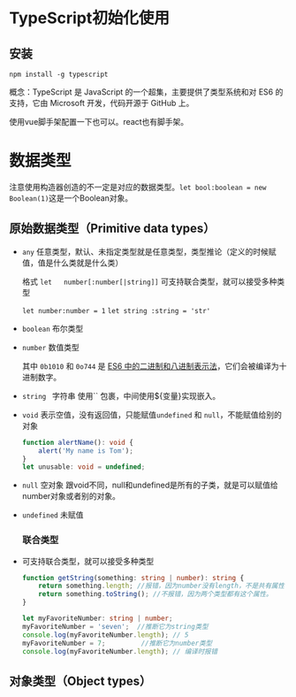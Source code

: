 # TypeScript初始化使用

## 安装
````npm
npm install -g typescript
````
概念：TypeScript 是 JavaScript 的一个超集，主要提供了类型系统和对 ES6 的支持，它由 Microsoft 开发，代码开源于 GitHub 上。

使用vue脚手架配置一下也可以。react也有脚手架。

# 数据类型

注意使用构造器创造的不一定是对应的数据类型。`let bool:boolean = new Boolean(1)`这是一个Boolean对象。

## 原始数据类型（Primitive data types）

- `any`  任意类型，默认、未指定类型就是任意类型，类型推论（定义的时候赋值，值是什么类就是什么类）

   格式   `let   number[:number[|string]]`   可支持联合类型，就可以接受多种类型

   `let number:number = 1`   `let string :string = 'str'`

- `boolean`   布尔类型

- `number`  数值类型 

   其中 `0b1010` 和 `0o744` 是 [ES6 中的二进制和八进制表示法](http://es6.ruanyifeng.com/#docs/number#二进制和八进制表示法)，它们会被编译为十进制数字。

- `string `  字符串  使用`` 包裹，中间使用${变量}实现嵌入。

- `void`  表示空值，没有返回值，只能赋值`undefined` 和 `null`，不能赋值给别的对象

   ```typescript
   function alertName(): void {
       alert('My name is Tom');
   }
   let unusable: void = undefined;
   ```

- `null`  空对象   跟void不同，null和undefined是所有的子类，就是可以赋值给number对象或者别的对象。

- `undefined`   未赋值

   ### 联合类型

-  可支持联合类型，就可以接受多种类型

   ```typescript
   function getString(something: string | number): string {
       return something.length; //报错，因为number没有length，不是共有属性
       return something.toString(); //不报错，因为两个类型都有这个属性。
   }
   ```

   ```typescript
   let myFavoriteNumber: string | number;
   myFavoriteNumber = 'seven';  //推断它为string类型
   console.log(myFavoriteNumber.length); // 5
   myFavoriteNumber = 7;         //推断它为number类型
   console.log(myFavoriteNumber.length); // 编译时报错
   ```

   

## 对象类型（Object types）



